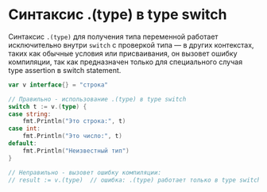 # Синтаксис .(type) в type switch

Синтаксис `.(type)` для получения типа переменной работает исключительно внутри `switch` с проверкой типа — в других контекстах, таких как обычные условия или присваивания, он вызовет ошибку компиляции, так как предназначен только для специального случая type assertion в switch statement.

```go
var v interface{} = "строка"

// Правильно - использование .(type) в type switch
switch t := v.(type) {
case string:
    fmt.Println("Это строка:", t)
case int:
    fmt.Println("Это число:", t)
default:
    fmt.Println("Неизвестный тип")
}

// Неправильно - вызовет ошибку компиляции:
// result := v.(type)  // ошибка: .(type) работает только в type switch
```
